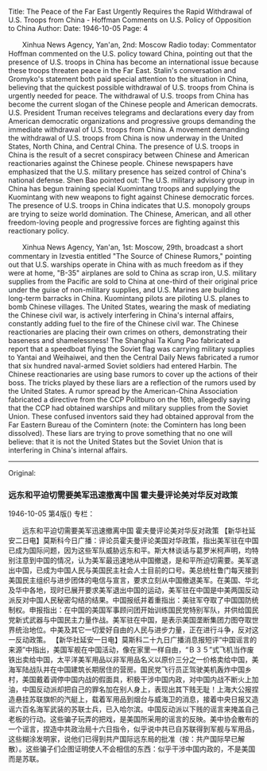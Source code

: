 Title: The Peace of the Far East Urgently Requires the Rapid Withdrawal of U.S. Troops from China - Hoffman Comments on U.S. Policy of Opposition to China
Author:
Date: 1946-10-05
Page: 4

　　Xinhua News Agency, Yan'an, 2nd: Moscow Radio today: Commentator Hoffman commented on the U.S. policy toward China, pointing out that the presence of U.S. troops in China has become an international issue because these troops threaten peace in the Far East. Stalin's conversation and Gromyko's statement both paid special attention to the situation in China, believing that the quickest possible withdrawal of U.S. troops from China is urgently needed for peace. The withdrawal of U.S. troops from China has become the current slogan of the Chinese people and American democrats. U.S. President Truman receives telegrams and declarations every day from American democratic organizations and progressive groups demanding the immediate withdrawal of U.S. troops from China. A movement demanding the withdrawal of U.S. troops from China is now underway in the United States, North China, and Central China. The presence of U.S. troops in China is the result of a secret conspiracy between Chinese and American reactionaries against the Chinese people. Chinese newspapers have emphasized that the U.S. military presence has seized control of China's national defense. Shen Bao pointed out: The U.S. military advisory group in China has begun training special Kuomintang troops and supplying the Kuomintang with new weapons to fight against Chinese democratic forces. The presence of U.S. troops in China indicates that U.S. monopoly groups are trying to seize world domination. The Chinese, American, and all other freedom-loving people and progressive forces are fighting against this reactionary policy.

　　Xinhua News Agency, Yan'an, 1st: Moscow, 29th, broadcast a short commentary in Izvestia entitled "The Source of Chinese Rumors," pointing out that U.S. warships operate in China with as much freedom as if they were at home, "B-35" airplanes are sold to China as scrap iron, U.S. military supplies from the Pacific are sold to China at one-third of their original price under the guise of non-military supplies, and U.S. Marines are building long-term barracks in China. Kuomintang pilots are piloting U.S. planes to bomb Chinese villages. The United States, wearing the mask of mediating the Chinese civil war, is actively interfering in China's internal affairs, constantly adding fuel to the fire of the Chinese civil war. The Chinese reactionaries are placing their own crimes on others, demonstrating their baseness and shamelessness! The Shanghai Ta Kung Pao fabricated a report that a speedboat flying the Soviet flag was carrying military supplies to Yantai and Weihaiwei, and then the Central Daily News fabricated a rumor that six hundred naval-armed Soviet soldiers had entered Harbin. The Chinese reactionaries are using base rumors to cover up the actions of their boss. The tricks played by these liars are a reflection of the rumors used by the United States. A rumor spread by the American-China Association fabricated a directive from the CCP Politburo on the 16th, allegedly saying that the CCP had obtained warships and military supplies from the Soviet Union. These confused inventors said they had obtained approval from the Far Eastern Bureau of the Comintern (note: the Comintern has long been dissolved). These liars are trying to prove something that no one will believe: that it is not the United States but the Soviet Union that is interfering in China's internal affairs.



<hr /> 

Original: 


### 远东和平迫切需要美军迅速撤离中国  霍夫曼评论美对华反对政策

1946-10-05
第4版()
专栏：

　　远东和平迫切需要美军迅速撤离中国
    霍夫曼评论美对华反对政策
    【新华社延安二日电】莫斯科今日广播：评论员霍夫曼评论美国对华政策，指出美军驻在中国已成为国际问题，因为这些军队威胁远东和平。斯大林谈话与葛罗米柯声明，均特别注意到中国的情况，认为美军最迅速地从中国撤退，是和平所迫切需要。美军退出中国，已成为中国人民与美国民主社会人士目前的口号。美总统杜鲁门每天接到美国民主组织与进步团体的电信与宣言，要求立刻从中国撤退美军。在美国、华北及华中各地，现时已展开要求美军退出中国的运动，美军驻在中国是中美两国反动派反对中国人民秘密勾结的结果。中国报纸并着重指出：美驻军夺取了中国国防统制权。申报指出：在中国的美国军事顾问团开始训练国民党特别军队，并供给国民党新式武器与中国民主力量作战。美军驻在中国，是表示美国垄断集团力图夺取世界统治地位。中美及其它一切爱好自由的人民与进步力量，正在进行斗争，反对这一反动政策。
    【新华社延安一日电】莫斯科二十九日广播消息报短评“中国谣言的来源”中指出，美国军舰在中国活动，像在家里一样自由，“Ｂ３５”式飞机当作废铁出卖给中国，太平洋美军用品以非军用品名义以原价三分之一价格卖给中国，美海军陆战队并在中国建筑长期居住的营房。国民党飞行员正驾驶美机轰炸中国乡村，美国戴着调停中国内战的假面具，积极干涉中国内政，对中国内战不断火上加油，中国反动派却把自己的罪名加在别人身上，表现出其下贱无耻！上海大公报捏造悬挂苏联旗帜的汽艇上，载着军用品到烟台与威海卫的消息，接着中央日报又造谣六百名海军武装的苏联士兵，已入哈尔滨。中国反动派以下贱的谣言来掩盖自己老板的行动。这些骗子玩弄的把戏，是美国所采用的谣言的反映。美中协会散布的一个谣言，捏造中共政治局十六日指令，似乎说中共已自苏联得到军舰与军用品，这些糊涂发明家，说他们已得到共产国际远东局的批准（按：共产国际早已解散）。这些骗子们企图证明使人不会相信的东西：似乎干涉中国内政的，不是美国而是苏联。
